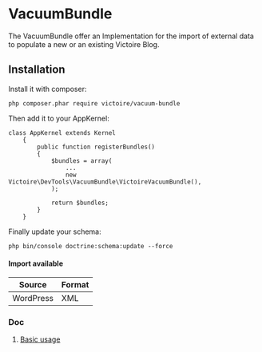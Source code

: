 # VacuumBundle

The VacuumBundle offer an Implementation for the import of external data
to populate a new or an existing Victoire Blog.

## Installation

Install it with composer:

    php composer.phar require victoire/vacuum-bundle

Then add it to your AppKernel:

    class AppKernel extends Kernel
        {
            public function registerBundles()
            {
                $bundles = array(
                    ...
                    new Victoire\DevTools\VacuumBundle\VictoireVacuumBundle(),
                );
    
                return $bundles;
            }
        }
        
Finally update your schema:

    php bin/console doctrine:schema:update --force

#### Import available

| Source    | Format |
|-----------|--------|
| WordPress | XML    |

### Doc

1. [Basic usage](doc/basic_usage.md)
